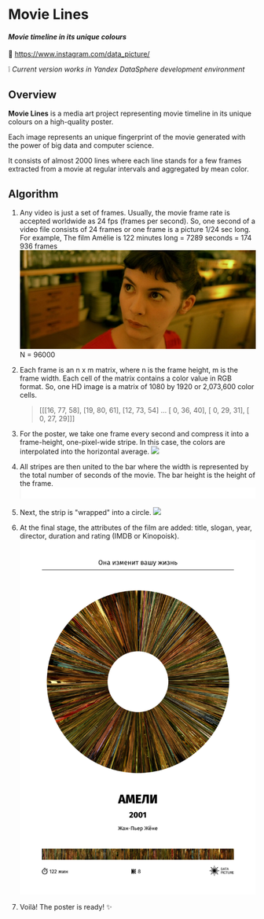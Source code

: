 # Movie Lines
#### *Movie timeline in its unique colours*
🔗 https://www.instagram.com/data_picture/

❕ *Current version works in Yandex DataSphere development environment*


## Overview

**Movie Lines** is a media art project representing  movie timeline in its unique colours on a high-quality poster.

Each image represents an unique fingerprint of the movie generated with the power of big data and computer science. 

It consists of almost 2000 lines where each line stands for a few frames extracted from a movie at regular intervals and aggregated by mean color. 

## Algorithm

1. Any video is just a set of frames. Usually, the movie frame rate is accepted worldwide as 24 fps (frames per second). So, one second of a video file consists of 24 frames or one frame is a picture 1/24 sec long.
For example, The film Amélie is 122 minutes long = 7289 seconds = 174 936 frames
![](https://github.com/g2r4i6e8/movie-lines/blob/main/docs/frame.png?raw=true)
N = 96000

2. Each frame is an n x m matrix, where n is the frame height, m is the frame width. 
Each cell of the matrix contains a color value in RGB format.
So, one HD image is a matrix of 1080 by 1920 or 2,073,600 color cells.
    >[[[16, 77, 58],
    >[19, 80, 61],
    >[12, 73, 54]
    >…
    >[ 0, 36, 40],
    >[ 0, 29, 31],
    >[ 0, 27, 29]]]

3. For the poster, we take one frame every second and compress it into a frame-height, one-pixel-wide stripe. In this case, the colors are interpolated into the horizontal average.
![](https://github.com/g2r4i6e8/movie-lines/blob/main/docs/compression.gif?raw=true)

4. All stripes are then united to the bar where the width is represented by the total number of seconds of the movie. The bar height is the height of the frame.
![](https://github.com/g2r4i6e8/movie-lines/blob/main/docs/frames_generation.gif?raw=true)

5. Next, the strip is "wrapped" into a circle.
![](https://github.com/g2r4i6e8/movie-lines/blob/main/docs/donut.png?raw=true)

6. At the final stage, the attributes of the film are added: title, slogan, year, director, duration and rating (IMDB or Kinopoisk). 
![](https://github.com/g2r4i6e8/movie-lines/blob/main/docs/Amelie_341_interpolatedDonut_rendered_interdonut_a3.jpg?raw=true)

7. Voilà! The poster is ready! ✨ 
